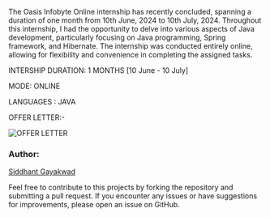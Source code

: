 The Oasis Infobyte Online internship has recently concluded, spanning a duration of one month from 10th June, 2024 to 10th July, 2024. Throughout this internship, I had the opportunity to delve into various aspects of Java development, particularly focusing on Java programming, Spring framework, and Hibernate. The internship was conducted entirely online, allowing for flexibility and convenience in completing the assigned tasks.

INTERSHIP DURATION: 1 MONTHS [10 June - 10 July]

MODE: ONLINE

LANGUAGES : JAVA

OFFER LETTER:-

![OFFER LETTER](https://github.com/siddhant-gayakwad/OIBSIP/assets/101993978/3ceffdb2-df7f-417b-90c7-7972dc62b4f8)

### Author:

[Siddhant Gayakwad](https://www.linkedin.com/in/siddhant-gayakwad-524524191/)

Feel free to contribute to this projects by forking the repository and submitting a pull request. If you encounter any issues or have suggestions for improvements, please open an issue on GitHub.
